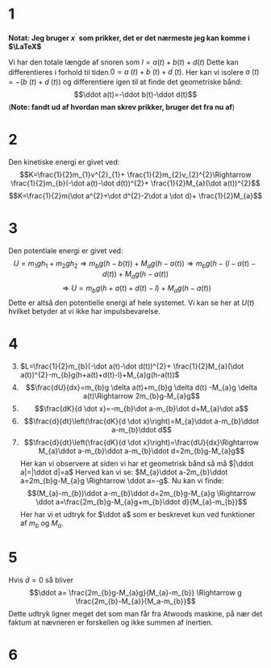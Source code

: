 # 1
**Notat: Jeg bruger $x^{´}$ som prikker, det er det nærmeste jeg kan komme i $\LaTeX$**

Vi har den totale længde af snoren som $l=a(t)+b(t)+d(t)$
Dette kan differentieres i forhold til tiden.$0=a^´(t)+b^{´}(t)+d^{´}(t)$.
Her kan vi isolere $a^{´}(t)=-(b^{´}(t)+d^{´}(t))$ og differentiere igen til at finde det geometriske bånd:
$$\ddot a(t)=-\ddot b(t)-\ddot d(t)$$
(**Note: fandt ud af hvordan man skrev prikker, bruger det fra nu af**)
# 2
Den kinetiske energi er givet ved: $$K=\frac{1}{2}m_{1}v^{2}_{1}+ \frac{1}{2}m_{2}v_{2}^{2}\Rightarrow \frac{1}{2}m_{b}(-\dot a(t)-\dot d(t))^{2}+ \frac{1}{2}M_{a}(\dot a(t))^{2}$$
$$K=\frac{1}{2}m(\dot a^{2}+\dot d^{2}-2\dot a \dot d)+ \frac{1}{2}M_{a}$$
# 3
Den potentiale energi er givet ved: $$U=m_{1}gh_{1}+m_{2}gh_{2}\Rightarrow m_{b}g(h-b(t))+M_{a}g(h-a(t))\Rightarrow m_{b}g(h-(l-a(t)-d(t)) +M_{a}g(h-a(t))$$
$$\Rightarrow U=m_{b}g(h+a(t)+d(t)-l)+M_{a}g(h-a(t))$$
Dette er altså den potentielle energi af hele systemet.
Vi kan se her at $U(t)$ hvilket betyder at vi ikke har impulsbevarelse.

# 4
3. $L=\frac{1}{2}m_{b}(-\dot a(t)-\dot d(t))^{2}+ \frac{1}{2}M_{a}(\dot a(t))^{2}-m_{b}g(h+a(t)+d(t)-l)+M_{a}g(h-a(t))$
4. $$\frac{dU}{dx}=m_{b}g \delta a(t)+m_{b}g \delta d(t) -M_{a}g \delta a(t)\Rightarrow 2m_{b}g-M_{a}g$$
5. $$\frac{dK}{d \dot x}=-m_{b}\dot a-m_{b}\dot d+M_{a}\dot a$$
6. $$\frac{d}{dt}\left(\frac{dK}{d \dot x}\right)=M_{a}\ddot a-m_{b}\ddot a-m_{b}\ddot d$$
7. $$\frac{d}{dt}\left(\frac{dK}{d \dot x}\right)=\frac{dU}{dx}\Rightarrow M_{a}\ddot a-m_{b}\ddot a-m_{b}\ddot d=2m_{b}g-M_{a}g$$
Her kan vi observere at siden vi har et geometrisk bånd så må $|\ddot a|=|\ddot d|=a$ 
Herved kan vi se: $M_{a}\ddot a-2m_{b}\ddot a=2m_{b}g-M_{a}g \Rightarrow \ddot a=-g$. 
Nu kan vi finde:$$(M_{a}-m_{b})\ddot a-m_{b}\ddot d=2m_{b}g-M_{a}g \Rightarrow \ddot a=\frac{2m_{b}g-M_{a}g+m_{b}\ddot d}{M_{a}-m_{b}}$$
Her har vi et udtryk for $\ddot a$ som er beskrevet kun ved funktioner af $m_{b}\text{ og }M_{a}$.
# 5
Hvis $\dot d=0$ så bliver $$\ddot a= \frac{2m_{b}g-M_{a}g}{M_{a}-m_{b}} \Rightarrow g \frac{2m_{b}-M_{a}}{M_a-m_{b}}$$
Dette udtryk ligner meget det som man får fra Atwoods maskine, på nær det faktum at nævneren er forskellen og ikke summen af inertien.

# 6



